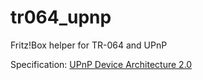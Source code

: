 # tr064_upnp

Fritz!Box helper for TR-064 and UPnP

Specification: [UPnP Device Architecture 2.0](http://upnp.org/specs/arch/UPnP-arch-DeviceArchitecture-v2.0.pdf)
